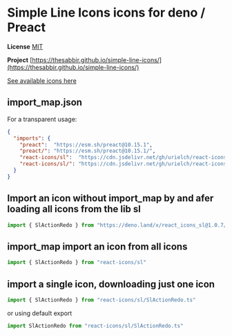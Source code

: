 # Simple Line Icons icons for deno / Preact

**License** [MIT](https://opensource.org/licenses/MIT)

**Project** [https://thesabbir.github.io/simple-line-icons/](https://thesabbir.github.io/simple-line-icons/)

[See available icons here](https://react-icons.github.io/react-icons/icons?name=sl)

## import_map.json

For a transparent usage:

```json
{
  "imports": {
    "preact":  "https://esm.sh/preact@10.15.1",
    "preact/": "https://esm.sh/preact@10.15.1/",
    "react-icons/sl":  "https://cdn.jsdelivr.net/gh/urielch/react-icons-sl@1.0.7/mod.ts",
    "react-icons/sl/": "https://cdn.jsdelivr.net/gh/urielch/react-icons-sl@1.0.7/ico/",
  }
}
```

## Import an icon without import_map by and afer loading all icons from the lib sl

```ts
import { SlActionRedo } from "https://deno.land/x/react_icons_sl@1.0.7/mod.ts"
```

## import_map import an icon from all icons

```ts
import { SlActionRedo } from "react-icons/sl"
```

## import a single icon, downloading just one icon

```ts
import { SlActionRedo } from "react-icons/sl/SlActionRedo.ts"
```

or using default export

```ts
import SlActionRedo from "react-icons/sl/SlActionRedo.ts"
```

